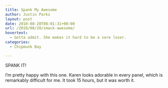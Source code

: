 ```yaml
---
title: Spank My Awesome
author: Justin Parks
layout: post
date: 2010-08-20T08:01:31+00:00
url: /2010/08/20/smack-awesome/
hovertext:
  - Gotta admit. She makes it hard to be a sore loser.
categories:
  - Chipmunk Bay

---
```

SPANK IT!

I&#8217;m pretty happy with this one. Karen looks adorable in every panel, which is remarkably difficult for me. It took 15 hours, but it was worth it.